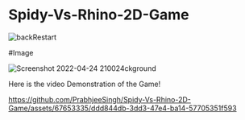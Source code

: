 # Spidy-Vs-Rhino-2D-Game





![backRestart](https://user-images.githubusercontent.com/67653335/165872197-e9e6a14f-d8a9-475e-9328-1bcd3d6f941a.jpg)



#Image



![Screenshot 2022-04-24 210024ckground](https://user-images.githubusercontent.com/67653335/165872190-d4fa4288-3ac8-4858-831f-a9dc286ba988.jpg)




Here is the video Demonstration of the Game! 


https://github.com/PrabhjeeSingh/Spidy-Vs-Rhino-2D-Game/assets/67653335/ddd844db-3dd3-47e4-ba14-57705351f593

